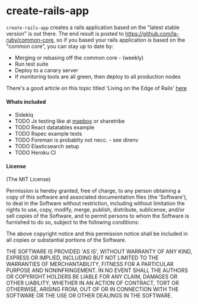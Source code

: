 # create-rails-app

`create-rails-app` creates a rails application based on the "latest stable version" is out there.
The end result is posted to https://github.com/la-ruby/common-core, so if you based your rails
application is based on the "common core", you can stay up to date by:

- Merging or rebasing off the common core - (weekly)
- Run test suite
- Deploy to a canary server
- If monitoring tools are all green, then deploy to all production nodes

There's a good article on this topic titled 'Living on the Edge of Rails' 
<a href="https://engineering.shopify.com/blogs/engineering/living-on-the-edge-of-rails">here</a>

#### Whats included

- Sidekiq
- TODO Js testing like at [mapbox](https://github.com/mapbox/mapbox-gl-js) or sharetribe
- TODO React datatables example
- TODO Rspec example tests
- TODO Foreman is probablty not necc. - see direnv
- TODO Elasticsearch setup
- TODO Heroku CI


#### License
(The MIT License)

Permission is hereby granted, free of charge, to any person obtaining a copy of this software and associated documentation files (the 'Software'), to deal in the Software without restriction, including without limitation the rights to use, copy, modify, merge, publish, distribute, sublicense, and/or sell copies of the Software, and to permit persons to whom the Software is furnished to do so, subject to the following conditions:

The above copyright notice and this permission notice shall be included in all copies or substantial portions of the Software.

THE SOFTWARE IS PROVIDED 'AS IS', WITHOUT WARRANTY OF ANY KIND, EXPRESS OR IMPLIED, INCLUDING BUT NOT LIMITED TO THE WARRANTIES OF MERCHANTABILITY, FITNESS FOR A PARTICULAR PURPOSE AND NONINFRINGEMENT. IN NO EVENT SHALL THE AUTHORS OR COPYRIGHT HOLDERS BE LIABLE FOR ANY CLAIM, DAMAGES OR OTHER LIABILITY, WHETHER IN AN ACTION OF CONTRACT, TORT OR OTHERWISE, ARISING FROM, OUT OF OR IN CONNECTION WITH THE SOFTWARE OR THE USE OR OTHER DEALINGS IN THE SOFTWARE.